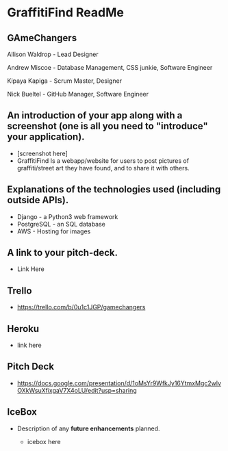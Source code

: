 # GraffitiFind ReadMe 

## GAmeChangers

Allison Waldrop - Lead Designer

Andrew Miscoe - Database Management, CSS junkie, Software Engineer

Kipaya Kapiga - Scrum Master, Designer

Nick Bueltel - GitHub Manager, Software Engineer



## An introduction of your app along with a screenshot (one is all you need to "introduce" your application).

* [screenshot here]
* GraffitiFind Is a webapp/website for users to post pictures of graffiti/street art they have found, and to share it with others. 

## Explanations of the **technologies** used (including outside APIs).

* Django - a Python3 web framework 
* PostgreSQL - an SQL database 
* AWS - Hosting for images

## A link to your **pitch-deck**.

* Link Here

## Trello 

- https://trello.com/b/0u1c1JGP/gamechangers

## Heroku 

- link here

## Pitch Deck
- https://docs.google.com/presentation/d/1oMsYr9WfkJy16YtmxMgc2wlvOXkWsuXfixgaV7X4oLU/edit?usp=sharing

## IceBox

- Description of any **future enhancements** planned.

  - icebox here 

    
